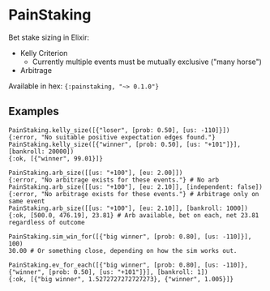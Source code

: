 # PainStaking

Bet stake sizing in Elixir:

- Kelly Criterion
    - Currently multiple events must be mutually exclusive ("many horse")
- Arbitrage

Available in hex: `{:painstaking, "~> 0.1.0"}`

## Examples

```
PainStaking.kelly_size([{"loser", [prob: 0.50], [us: -110]}])
{:error, "No suitable positive expectation edges found."}
PainStaking.kelly_size([{"winner", [prob: 0.50], [us: "+101"]}], [bankroll: 20000])
{:ok, [{"winner", 99.01}]}

PainStaking.arb_size([[us: "+100"], [eu: 2.00]])
{:error, "No arbitrage exists for these events."} # No arb
PainStaking.arb_size([[us: "+100"], [eu: 2.10]], [independent: false])
{:error, "No arbitrage exists for these events."} # Arbitrage only on same event
PainStaking.arb_size([[us: "+100"], [eu: 2.10]], [bankroll: 1000])
{:ok, [500.0, 476.19], 23.81} # Arb available, bet on each, net 23.81 regardless of outcome

PainStaking.sim_win_for([{"big winner", [prob: 0.80], [us: -110]}], 100)
30.00 # Or something close, depending on how the sim works out.

PainStaking.ev_for_each([{"big winner", [prob: 0.80], [us: -110]}, {"winner", [prob: 0.50], [us: "+101"]}], [bankroll: 1])
{:ok, [{"big winner", 1.5272727272727273}, {"winner", 1.005}]}
```

